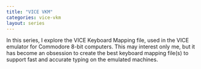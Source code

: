 ```yaml
---
title: "VICE VKM"
categories: vice-vkm
layout: series
---
```


In this series, I explore the VICE Keyboard Mapping file, used in the VICE emulator for
Commodore 8-bit computers. This may interest only me, but it has become an obsession to
create the best keyboard mapping file(s) to support fast and accurate typing on the
emulated machines.

